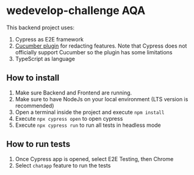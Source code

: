 # wedevelop-challenge AQA

This backend project uses:
1. Cypress as E2E framework
1. [Cucumber plugin](https://github.com/badeball/cypress-cucumber-preprocessor) for redacting features. Note that Cypress does not officially support Cucumber so the plugin has some limitations 
2. TypeScript as language

## How to install

1. Make sure Backend and Frontend are running.
2. Make sure to have NodeJs on your local environment (LTS version is recommended)
3. Open a terminal inside the project and execute `npm install`
4. Execute `npx cypress open` to open cypress
5. Execute `npx cypress run` to run all tests in headless mode

## How to run tests

1. Once Cypress app is opened, select E2E Testing, then Chrome
2. Select `chatapp` feature to run the tests
